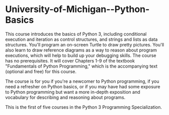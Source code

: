 # University-of-Michigan--Python-Basics
This course introduces the basics of Python 3, including conditional execution and iteration as control structures, and strings and lists as data structures. You'll program an on-screen Turtle to draw pretty pictures. You'll also learn to draw reference diagrams as a way to reason about program executions, which will help to build up your debugging skills. The course has no prerequisites. It will cover Chapters 1-9 of the textbook "Fundamentals of Python Programming," which is the accompanying text (optional and free) for this course.

The course is for you if you're a newcomer to Python programming, if you need a refresher on Python basics, or if you may have had some exposure to Python programming but want a more in-depth exposition and vocabulary for describing and reasoning about programs.

This is the first of five courses in the Python 3 Programming Specialization.
